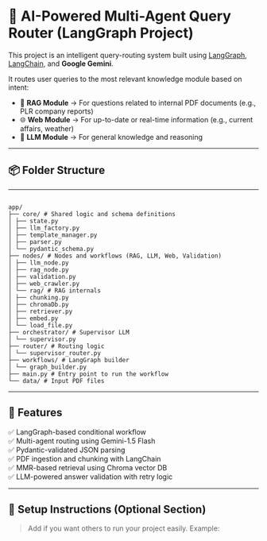 # 🧠 AI-Powered Multi-Agent Query Router (LangGraph Project)

This project is an intelligent query-routing system built using [LangGraph](https://python.langchain.com/docs/langgraph/), [LangChain](https://www.langchain.com/), and **Google Gemini**.

It routes user queries to the most relevant knowledge module based on intent:

- 📄 **RAG Module** → For questions related to internal PDF documents (e.g., PLR company reports)
- 🌐 **Web Module** → For up-to-date or real-time information (e.g., current affairs, weather)
- 🤖 **LLM Module** → For general knowledge and reasoning

---

## 📦 Folder Structure

---
```

app/
├── core/ # Shared logic and schema definitions
│ ├── state.py
│ ├── llm_factory.py
│ ├── template_manager.py
│ ├── parser.py
│ └── pydantic_schema.py
├── nodes/ # Nodes and workflows (RAG, LLM, Web, Validation)
│ ├── llm_node.py
│ ├── rag_node.py
│ ├── validation.py
│ ├── web_crawler.py
│ └── rag/ # RAG internals
│ ├── chunking.py
│ ├── chromaDb.py
│ ├── retriever.py
│ ├── embed.py
│ └── load_file.py
├── orchestrator/ # Supervisor LLM
│ └── supervisor.py
├── router/ # Routing logic
│ └── supervisor_router.py
├── workflows/ # LangGraph builder
│ └── graph_builder.py
├── main.py # Entry point to run the workflow
└── data/ # Input PDF files

```

---

## 🚀 Features

✅ LangGraph-based conditional workflow  
✅ Multi-agent routing using Gemini-1.5 Flash  
✅ Pydantic-validated JSON parsing  
✅ PDF ingestion and chunking with LangChain  
✅ MMR-based retrieval using Chroma vector DB  
✅ LLM-powered answer validation with retry logic

---

## 📌 Setup Instructions (Optional Section)

> Add if you want others to run your project easily. Example:

